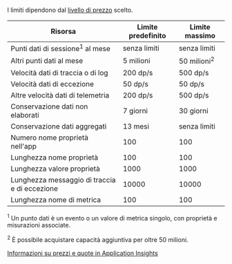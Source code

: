  I limiti dipendono dal [livello di prezzo](http://azure.microsoft.com/pricing/details/application-insights/) scelto.

**Risorsa** | **Limite predefinito** | **Limite massimo**
-------- | ------------- | -------------
Punti dati di sessione<sup>1</sup> al mese | senza limiti | senza limiti
Altri punti dati al mese | 5 milioni | 50 milioni<sup>2</sup>
Velocità dati di traccia o di log | 200 dp/s | 500 dp/s
Velocità dati di eccezione | 50 dp/s | 50 dp/s
Altre velocità dati di telemetria | 200 dp/s | 500 dp/s
Conservazione dati non elaborati |7 giorni| 30 giorni
Conservazione dati aggregati | 13 mesi | senza limiti
Numero nome proprietà nell'app | 100 | 100
Lunghezza nome proprietà | 100 | 100
Lunghezza valore proprietà | 1000 | 1000
Lunghezza messaggio di traccia e di eccezione | 10000 | 10000
Lunghezza nome di metrica | 100 | 100

<sup>1</sup> Un punto dati è un evento o un valore di metrica singolo, con proprietà e misurazioni associate.

<sup>2</sup> È possibile acquistare capacità aggiuntiva per oltre 50 milioni.
 
[Informazioni su prezzi e quote in Application Insights](app-insights-pricing.md)

<!---HONumber=Oct15_HO3-->